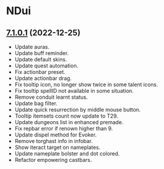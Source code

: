 # NDui

## [7.1.0.1](https://github.com/siweia/NDui/tree/7.1.0.1) (2022-12-25)

- Update auras.
- Update buff reminder.
- Update default skins.
- Update quest automation.
- Fix actionbar preset.
- Update actionbar drag.
- Fix tooltip icon, no longer show twice in some talent icons.
- Fix tooltip spellID not available in some situation.
- Remove conduit learnt status.
- Update bag filter.
- Update quick resurrection by middle mouse button.
- Tooltip itemsets count now update to T29.
- Update dungeons list in enhanced premade.
- Fix repbar error if renown higher than 9.
- Update dispel method for Evoker.
- Remove torghast info in infobar.
- Show iteract target on nameplates.
- Update nameplate bolster and dot colored.
- Refactor empowering castbars.